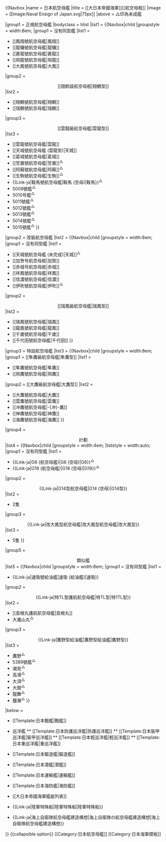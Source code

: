 {{Navbox
|name = 日本航空母艦
|title = [[大日本帝國海軍]][[航空母舰]]
|image = [[Image:Naval Ensign of Japan.svg|75px]]
|above = △印為未成艦

|group1 = 正規航空母艦
|bodyclass = hlist
|list1 = {{Navbox|child
|groupstyle = width:8em;
|group1 = 沒有同型艦
|list1 =
* [[鳳翔號航空母艦|鳳翔]] 
* [[龍驤號航空母艦|龍驤]]
* [[蒼龍號航空母艦|蒼龍]]
* [[飛龍號航空母艦|飛龍]]
* [[大鳳號航空母艦|大鳳]] 

|group2 = <div style="text-align: center;">[[翔鹤级航空母舰|翔鶴型]]</div>
|list2 =
* [[翔鶴號航空母艦|翔鶴]]
* [[瑞鶴號航空母艦|瑞鶴]]

|group3 = <div style="text-align: center;">[[雲龍級航空母艦|雲龍型]]</div>
|list3 =
* [[雲龍號航空母艦|雲龍]]
* [[天城號航空母艦 (雲龍型)|天城]]
* [[葛城號航空母艦|葛城]]
* [[笠置號航空母艦|笠置]]<sup>△</sup>
* [[阿蘇號航空母艦|阿蘇]]<sup>△</sup>
* [[生駒號航空母艦|生駒]]<sup>△</sup>
* {{Link-ja|鞍馬號航空母艦|鞍馬 (空母)|鞍馬}}<sup>△</sup>
* 5009號艦<sup>△</sup> 
* 5010号艦<sup>△</sup>
* 5011號艦<sup>△</sup>
* 5012號艦<sup>△</sup>
* 5013號艦<sup>△</sup>
* 5014號艦<sup>△</sup>
* 5015號艦<sup>△</sup>
}}

|group2 = 改裝航空母艦
|list2 = {{Navbox|child
|groupstyle = width:8em;
|group1 = 沒有同型艦
|list1 =
* [[天城號航空母艦 (未完成)|天城]]<sup>△</sup>
* [[加贺号航空母舰|加賀]]
* [[赤城号航空母舰|赤城]]
* [[祥鳳號航空母艦|祥鳳]]
* [[信濃號航空母艦|信濃]]
* [[伊吹號航空母艦|伊吹]]<sup>△</sup>

|group2 = <div style="text-align: center;">[[瑞鳳級航空母艦|瑞鳳型]]</div>
|list2 =
* [[瑞鳳號航空母艦|瑞鳳]]
* [[龍鳳號航空母艦|龍鳳]]
* [[千歲號航空母艦|千歲]]
* [[千代田號航空母艦|千代田]]
}}

|group3 = 特設航空母艦
|list3 = {{Navbox|child
|groupstyle = width:8em;
|group1 = [[隼鷹級航空母艦|隼鷹型]]
|list1 =
* [[隼鷹號航空母艦|隼鷹]]
* [[飛鷹號航空母艦|飛鷹]]

|group2 = [[大鷹級航空母艦|大鷹型]]
|list2 =
* [[大鷹號航空母艦|大鷹]]
* [[雲鷹號航空母艦|雲鷹]]
* [[冲鷹號航空母艦|-{冲}-鷹]]
* [[神鷹號航空母艦|神鷹]]
* [[海鷹號航空母艦|海鷹]]
}}

|group4 = <div style="text-align: center;">計劃</div>
|list4 = {{Navbox|child
|groupstyle = width:4em;
|liststyle = width:auto;
|group1 = 沒有同型艦
|list1 =
* {{Link-ja|G6 (航空母艦)|G6 (空母)|G6}}<sup>△</sup>
* {{Link-ja|G18 (航空母艦)|G18 (空母)|G18}}<sup>△</sup>

|group2 = <div style="text-align: center;">{{Link-ja|G14型航空母艦|G14 (空母)|G14型}}</div>
|list2 =
* 2隻

|group3 = <div style="text-align: center;">{{Link-ja|改大鳳型航空母艦|改大鳳型航空母艦|改大鳳型}}</div>
|list3 =
* 5隻
}}

|group5 = <div style="text-align: center;">類似艦</div>
|list5 = {{Navbox|child
|groupstyle = width:8em;
|group1 = 沒有同型艦
|list1 =
* {{Link-ja|速吸號給油艦|速吸 (給油艦)|速吸}}

|group2 = <div style="text-align: center;">{{Link-ja|特TL型護航航空母艦|特TL型|特1TL型}}</div>
|list2 =
* [[島根丸護航航空母艦|島根丸]]
* 大瀧山丸<sup>△</sup>

|group3 = <div style="text-align: center;">{{Link-ja|鷹野型給油艦|鷹野型給油艦|鷹野型}}</div>
|list3 =
* 鷹野<sup>△</sup>
* 5389號艦<sup>△</sup>
* 潮見<sup>△</sup>
* 高濱<sup>△</sup>
* 大須<sup>△</sup>
* 大間<sup>△</sup>
* 龍舞<sup>△</sup>
* 鹽瀨<sup>△</sup>
}}

|below =
* [[Template:日本戰艦|戰艦]]
* 巡洋艦
** [[Template:日本防護巡洋艦|防護巡洋艦]]
** [[Template:日本裝甲巡洋艦|裝甲巡洋艦]]
** [[Template:日本輕巡洋艦|輕巡洋艦]]
** [[Template:日本重巡洋艦|重巡洋艦]]
* [[Template:日本驅逐艦|驅逐艦]]
* [[Template:日本潜艦|潜艦]]
* [[Template:日本運輸艦|運輸艦]]
* [[Template:日本海防艦|海防艦]]

* [[大日本帝國海軍艦艇列表]]
* {{Link-ja|陸軍特殊船|陸軍特殊船|陸軍特殊船}}
* {{Link-ja|海上自衛隊航空母艦建造構想|海上自衛隊の航空母艦建造構想|海上自衛隊航空母艦建造構想}}

}}<noinclude>
{{collapsible option}}
[[Category:日本航空母艦]]
[[Category:日本海軍模板]]
</noinclude>